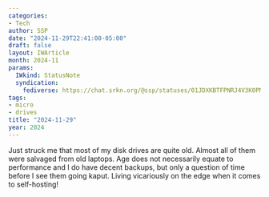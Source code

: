 ```yaml
---
categories:
- Tech
author: SSP
date: "2024-11-29T22:41:00-05:00"
draft: false
layout: IWArticle
month: 2024-11
params:
  IWkind: StatusNote
  syndication:
    fediverse: https://chat.srkn.org/@ssp/statuses/01JDXKBTFPNRJ4V3K0PMSBXEGD
tags:
- micro
- drives
title: "2024-11-29"
year: 2024
---
```


Just struck me that most of my disk drives are quite old. Almost all of them were salvaged from old laptops. Age does not necessarily equate to performance and I do have decent backups, but only a question of time before I see them going kaput. Living vicariously on the edge when it comes to self-hosting!